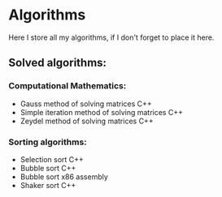 # Algorithms
Here I store all my algorithms, if I don't forget to place it here.

## Solved algorithms:

### Computational Mathematics:

- Gauss method of solving matrices C++
- Simple iteration method of solving matrices C++
- Zeydel method of solving matrices C++


### Sorting algorithms:

- Selection sort C++
- Bubble sort C++
- Bubble sort x86 assembly
- Shaker sort C++
